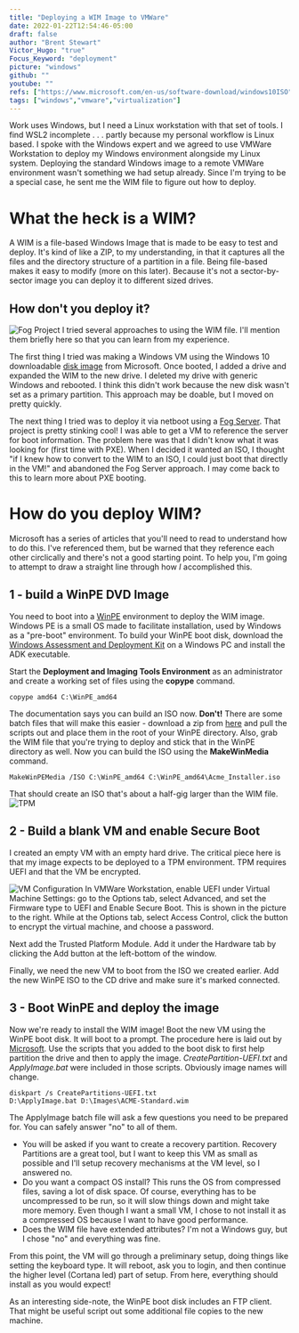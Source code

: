 ```yaml
---
title: "Deploying a WIM Image to VMWare"
date: 2022-01-22T12:54:46-05:00
draft: false
author: "Brent Stewart"
Victor_Hugo: "true"
Focus_Keyword: "deployment"
picture: "windows"
github: ""
youtube: ""
refs: ["https://www.microsoft.com/en-us/software-download/windows10ISO","https://github.com/FOGProject/fogproject","https://docs.microsoft.com/en-us/windows-hardware/manufacture/desktop/work-with-windows-images?view=windows-11","https://docs.microsoft.com/en-us/windows-hardware/manufacture/desktop/capture-and-apply-windows-using-a-single-wim?view=windows-11","https://docs.microsoft.com/en-us/windows-hardware/get-started/adk-install", "https://docs.microsoft.com/en-us/windows-hardware/manufacture/desktop/winpe-create-usb-bootable-drive?view=windows-11","https://docs.microsoft.com/en-us/windows-hardware/manufacture/desktop/oem-deployment-of-windows-desktop-editions-sample-scripts?preserve-view=true&view=windows-10#apply-image","https://docs.microsoft.com/en-us/windows-hardware/manufacture/desktop/compact-os?view=windows-11"]
tags: ["windows","vmware","virtualization"]
---
```

Work uses Windows, but I need a Linux workstation with that set of tools.  I find WSL2 incomplete . . . partly because my personal workflow is Linux based.  I spoke with the Windows expert and we agreed to use VMWare Workstation to deploy my Windows environment alongside my Linux system.  Deploying the standard Windows image to a remote VMWare environment wasn't something we had setup already.  Since I'm trying to be a special case, he sent me the WIM file to figure out how to deploy.

# What the heck is a WIM?
A WIM is a file-based Windows Image that is made to be easy to test and deploy.   It's kind of like a ZIP, to my understanding, in that it captures all the files and the directory structure of a partition in a file.  Being file-based makes it easy to modify (more on this later).  Because it's not a sector-by-sector image you can deploy it to different sized drives.

## How don't you deploy it?
![Fog Project](/fogserver.png#floatsmallleft)
I tried several approaches to using the WIM file.  I'll mention them briefly here so that you can learn from my experience.

The first thing I tried was making a Windows VM using the Windows 10 downloadable [disk image](https://www.microsoft.com/en-us/software-download/windows10ISO) from Microsoft. Once booted, I added a drive and expanded the WIM to the new drive.  I deleted my drive with generic Windows and rebooted.  I think this didn't work because the new disk wasn't set as a primary partition.  This approach may be doable, but I moved on pretty quickly.

The next thing I tried was to deploy it via netboot using a [Fog Server](https://github.com/FOGProject/fogproject).  That project is pretty stinking cool!  I was able to get a VM to reference the server for boot information.  The problem here was that I didn't know what it was looking for (first time with PXE).  When I decided it wanted an ISO, I thought "if I knew how to convert to the WIM to an ISO, I could just boot that directly in the VM!" and abandoned the Fog Server approach.  I may come back to this to learn more about PXE booting.

# How do you deploy WIM?

Microsoft has a series of articles that you'll need to read to understand how to do this.  I've referenced them, but be warned that they reference each other circlically and there's not a good starting point.  To help you, I'm going to attempt to draw a straight line through how _I_ accomplished this.

## 1 - build a WinPE DVD Image
You need to boot into a [WinPE](https://docs.microsoft.com/en-us/windows-hardware/manufacture/desktop/winpe-intro?view=windows-11) environment to deploy the WIM image.   Windows PE is a small OS made to facilitate installation, used by Windows as a "pre-boot" environment.  To build your WinPE boot disk, download the [Windows Assessment and Deployment Kit](https://docs.microsoft.com/en-us/windows-hardware/get-started/adk-install) on a Windows PC and install the ADK executable.

Start the __Deployment and Imaging Tools Environment__ as an administrator and create a working set of files using the __copype__ command.

    copype amd64 C:\WinPE_amd64

The documentation says you can build an ISO now.  __Don't!__  There are some batch files that will make this easier - download a zip from [here](https://docs.microsoft.com/en-us/windows-hardware/manufacture/desktop/oem-deployment-of-windows-desktop-editions-sample-scripts?preserve-view=true&view=windows-10#apply-image) and pull the scripts out and place them in the root of your WinPE directory.  Also, grab the WIM file that you're trying to deploy and stick that in the WinPE directory as well.  Now you can build the ISO using the __MakeWinMedia__ command.

    MakeWinPEMedia /ISO C:\WinPE_amd64 C:\WinPE_amd64\Acme_Installer.iso

That should create an ISO that's about a half-gig larger than the WIM file.
![TPM](/tpm.png#floatsmallright)
## 2 - Build a blank VM and enable Secure Boot

I created an empty VM with an empty hard drive.  The critical piece here is that my image expects to be deployed to a TPM environment.  TPM requires UEFI and that the VM be encrypted.

![VM Configuration](/vmsetup.png#floatsmallright)
In VMWare Workstation, enable UEFI under Virtual Machine Settings: go to the Options tab, select Advanced, and set the Firmware type to UEFI and Enable Secure Boot.  This is shown in the picture to the right.  While at the Options tab, select Access Control, click the button to encrypt the virtual machine, and choose a password.

Next add the Trusted Platform Module.   Add it under the Hardware tab by clicking the Add button at the left-bottom of the window.

Finally, we need the new VM to boot from the ISO we created earlier.  Add the new WinPE ISO to the CD drive and make sure it's marked connected.

## 3 - Boot WinPE and deploy the image

Now we're ready to install the WIM image!  Boot the new VM using the WinPE boot disk.  It will boot to a prompt.  The procedure here is laid out by [Microsoft](https://docs.microsoft.com/en-us/windows-hardware/manufacture/desktop/capture-and-apply-windows-using-a-single-wim?view=windows-11).  Use the scripts that you added to the boot disk to first help partition the drive and then to apply the image.  _CreatePartition-UEFI.txt_ and _ApplyImage.bat_ were included in those scripts.  Obviously image names will change.

    diskpart /s CreatePartitions-UEFI.txt
    D:\ApplyImage.bat D:\Images\ACME-Standard.wim

The ApplyImage batch file will ask a few questions you need to be prepared for.  You can safely answer "no" to all of them.
* You will be asked if you want to create a recovery partition.  Recovery Partitions are a great tool, but I want to keep this VM as small as possible and I'll setup recovery mechanisms at the VM level, so I answered no.
* Do you want a compact OS install?  This runs the OS from compressed files, saving a lot of disk space.  Of course, everything has to be uncompressed to be run, so it will slow things down and might take more memory.  Even though I want a small VM, I chose to not install it as a compressed OS because I want to have good performance.
* Does the WIM file have extended attributes? I'm not a Windows guy, but I chose "no" and everything was fine.

From this point, the VM will go through a preliminary setup, doing things like setting the keyboard type.  It will reboot, ask you to login, and then continue the higher level (Cortana led) part of setup.  From here, everything should install as you would expect!

As an interesting side-note, the WinPE boot disk includes an FTP client.  That might be useful script out some additional file copies to the new machine.